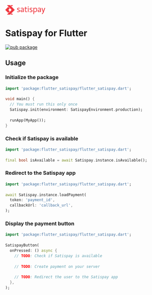<img src="doc/satispay_logo.svg" alt="Satispay" height="30">

# Satispay for Flutter

[![pub package](https://img.shields.io/pub/v/flutter_satispay.svg)](https://pub.dev/packages/flutter_satispay)

## Usage

### Initialize the package

```dart
import 'package:flutter_satispay/flutter_satispay.dart';

void main() {
  // You must run this only once
  Satispay.init(environment: SatispayEnvironment.production);

  runApp(MyApp());
}
```

### Check if Satispay is available

```dart
import 'package:flutter_satispay/flutter_satispay.dart';

final bool isAvailable = await Satispay.instance.isAvailable();
```

### Redirect to the Satispay app

```dart
import 'package:flutter_satispay/flutter_satispay.dart';

await Satispay.instance.loadPayment(
  token: 'payment_id',
  callbackUrl: 'callback_url',
);
```

### Display the payment button

```dart
import 'package:flutter_satispay/flutter_satispay.dart';

SatispayButton(
  onPressed: () async {
    // TODO: Check if Satispay is available

    // TODO: Create payment on your server

    // TODO: Redirect the user to the Satispay app
  },
);
```
